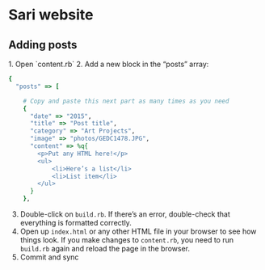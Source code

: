 <h1>Sari website</h1>

<h2>Adding posts</h2>
1. Open `content.rb`
2. Add a new block in the “posts” array:

```ruby
{
  "posts" => [

    # Copy and paste this next part as many times as you need
    {
      "date" => "2015",
      "title" => "Post title",
      "category" => "Art Projects",
      "image" => "photos/GEDC1478.JPG",
      "content" => %q{
        <p>Put any HTML here!</p>
        <ul>
            <li>Here’s a list</li>
            <li>List item</li>
        </ul>
      }
    },

```
3. Double-click on `build.rb`. If there’s an error, double-check that everything is formatted correctly.
4. Open up `index.html` or any other HTML file in your browser to see how things look. If you make changes to `content.rb`, you need to run `build.rb` again and reload the page in the browser.
5. Commit and sync
